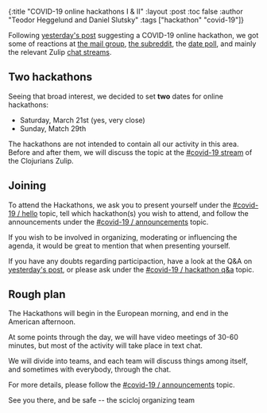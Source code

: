 {:title "COVID-19 online hackathons I & II"
 :layout :post
 :toc false
 :author "Teodor Heggelund and Daniel Slutsky"
 :tags  ["hackathon" "covid-19"]}

Following [yesterday's post](../2020-03-17-covid-19-hackathon-planning/) suggesting a COVID-19 online hackathon, we got some of reactions at [the mail group](https://groups.google.com/forum/#!topic/clojure/EvRVhMiPtPg), [the subreddit](https://www.reddit.com/r/Clojure/comments/fkcf5w/online_clojure_covid19_hackathon/), the [date poll](https://doodle.com/poll/8imu9dyqmftygihs), and mainly the relevant Zulip [chat streams](../../pages/chat_streams/#relevant_active_streams).

## Two hackathons
Seeing that broad interest, we decided to set **two** dates for online hackathons:
* Saturday, March 21st (yes, very close)
* Sunday, Match 29th

The hackathons are not intended to contain all our activity in this area. Before and after them, we will discuss the topic at the [#covid-19 stream](https://clojurians.zulipchat.com/#narrow/stream/227504-covid-19) of the Clojurians Zulip. 

## Joining

To attend the Hackathons, we ask you to present yourself under the [#covid-19 / hello](https://clojurians.zulipchat.com/#narrow/stream/227504-covid-19/topic/hello) topic, tell which hackathon(s) you wish to attend, and follow the announcements under the [#covid-19 / announcements](https://clojurians.zulipchat.com/#narrow/stream/227504-covid-19/topic/announcements) topic.

If you wish to be involved in organizing, moderating or influencing the agenda, it would be great to mention that when presenting yourself.

If you have any doubts regarding participaction, have a look at the Q&A on [yesterday's post](../2020-03-17-covid-19-hackathon-planning/), or please ask under the [#covid-19 / hackathon q&a](https://clojurians.zulipchat.com/#narrow/stream/227504-covid-19/topic/hackathon.20q.26a) topic.
 
## Rough plan

The Hackathons will begin in the European morning, and end in the American afternoon. 

At some points through the day, we will have video meetings of 30-60 minutes, but most of the activity will take place in text chat. 

We will divide into teams, and each team will discuss things among itself, and sometimes with everybody, through the chat.

For more details, please follow the [#covid-19 / announcements](https://clojurians.zulipchat.com/#narrow/stream/227504-covid-19/topic/announcements) topic.



See you there, and be safe -- the scicloj organizing team
